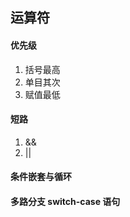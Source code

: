 ## 运算符

#### 优先级

1. 括号最高
2. 单目其次
3. 赋值最低

#### 短路

1. &&
2. ||

#### 条件嵌套与循环

#### 多路分支 switch-case 语句
